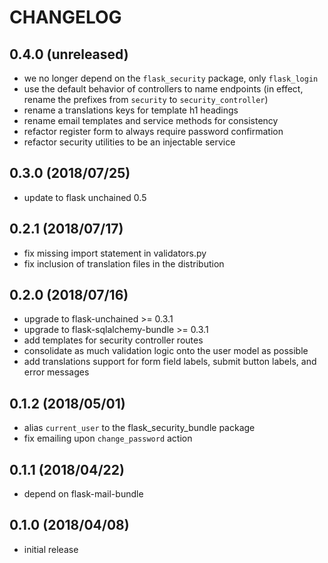 # CHANGELOG

## 0.4.0 (unreleased)

* we no longer depend on the `flask_security` package, only `flask_login`
* use the default behavior of controllers to name endpoints (in effect, rename the prefixes from `security` to `security_controller`)
* rename a translations keys for template h1 headings
* rename email templates and service methods for consistency
* refactor register form to always require password confirmation
* refactor security utilities to be an injectable service

## 0.3.0 (2018/07/25)

* update to flask unchained 0.5

## 0.2.1 (2018/07/17)

* fix missing import statement in validators.py
* fix inclusion of translation files in the distribution

## 0.2.0 (2018/07/16)

* upgrade to flask-unchained >= 0.3.1
* upgrade to flask-sqlalchemy-bundle >= 0.3.1
* add templates for security controller routes
* consolidate as much validation logic onto the user model as possible
* add translations support for form field labels, submit button labels, and error messages

## 0.1.2 (2018/05/01)

* alias `current_user` to the flask_security_bundle package
* fix emailing upon `change_password` action

## 0.1.1 (2018/04/22)

* depend on flask-mail-bundle

## 0.1.0 (2018/04/08)

* initial release
